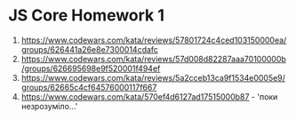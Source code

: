 # JS Core Homework 1

1. https://www.codewars.com/kata/reviews/57801724c4ced103150000ea/groups/626441a26e8e7300014cdafc
2. https://www.codewars.com/kata/reviews/57d008d82287aaa70100000b/groups/626695698e9f520001f494ef
3. https://www.codewars.com/kata/reviews/5a2cceb13ca9f1534e0005e9/groups/62665c4cf64576000117f667
4. https://www.codewars.com/kata/570ef4d6127ad17515000b87 - 'поки незрозуміло...'
